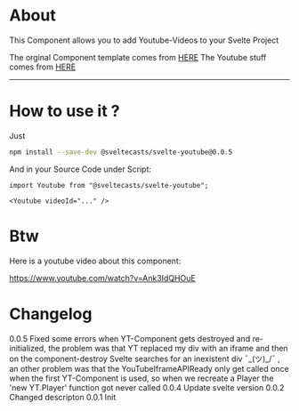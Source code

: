 # About

This Component allows you to add Youtube-Videos to your Svelte Project

The orginal Component template comes from [HERE](https://github.com/sveltejs/component-template)
The Youtube stuff comes from [HERE](https://developers.google.com/youtube/iframe_api_reference)

---

# How to use it ?

Just

```bash
npm install --save-dev @sveltecasts/svelte-youtube@0.0.5

````

And in your Source Code under Script:

```
import Youtube from "@sveltecasts/svelte-youtube";

<Youtube videoId="..." />
```


# Btw

Here is a youtube video about this component:

https://www.youtube.com/watch?v=Ank3IdQHOuE

# Changelog
0.0.5 Fixed some errors when YT-Component gets destroyed and re-initialized, the problem was that YT replaced my div with an iframe and then on the component-destroy Svelte searches for an inexistent div ¯\_(ツ)_/¯ , an other problem was that the YouTubeIframeAPIReady only get called once when the first YT-Component is used, so when we recreate a Player the 'new YT.Player' function got never called
0.0.4 Update svelte version
0.0.2 Changed descripton
0.0.1 Init
